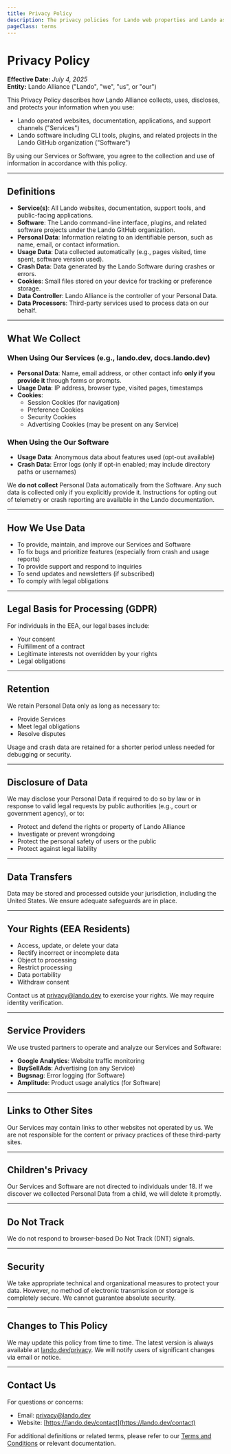 ```yaml
---
title: Privacy Policy
description: The privacy policies for Lando web properties and Lando as software
pageClass: terms
---
```

# Privacy Policy

**Effective Date:** _July 4, 2025_\
**Entity:** Lando Alliance ("Lando", "we", "us", or "our")

This Privacy Policy describes how Lando Alliance collects, uses, discloses, and protects your information when you use:

- Lando operated websites, documentation, applications, and support channels ("Services")
- Lando software including CLI tools, plugins, and related projects in the Lando GitHub organization ("Software")

By using our Services or Software, you agree to the collection and use of information in accordance with this policy.

---

## Definitions

- **Service(s)**: All Lando websites, documentation, support tools, and public-facing applications.
- **Software**: The Lando command-line interface, plugins, and related software projects under the Lando GitHub organization.
- **Personal Data**: Information relating to an identifiable person, such as name, email, or contact information.
- **Usage Data**: Data collected automatically (e.g., pages visited, time spent, software version used).
- **Crash Data**: Data generated by the Lando Software during crashes or errors.
- **Cookies**: Small files stored on your device for tracking or preference storage.
- **Data Controller**: Lando Alliance is the controller of your Personal Data.
- **Data Processors**: Third-party services used to process data on our behalf.

---

## What We Collect

### When Using Our Services (e.g., lando.dev, docs.lando.dev)

- **Personal Data**: Name, email address, or other contact info **only if you provide it** through forms or prompts.
- **Usage Data**: IP address, browser type, visited pages, timestamps
- **Cookies**:
  - Session Cookies (for navigation)
  - Preference Cookies
  - Security Cookies
  - Advertising Cookies (may be present on any Service)

### When Using the Our Software

- **Usage Data**: Anonymous data about features used (opt-out available)
- **Crash Data**: Error logs (only if opt-in enabled; may include directory paths or usernames)

We **do not collect** Personal Data automatically from the Software. Any such data is collected only if you explicitly provide it. Instructions for opting out of telemetry or crash reporting are available in the Lando documentation.

---

## How We Use Data

- To provide, maintain, and improve our Services and Software
- To fix bugs and prioritize features (especially from crash and usage reports)
- To provide support and respond to inquiries
- To send updates and newsletters (if subscribed)
- To comply with legal obligations

---

## Legal Basis for Processing (GDPR)

For individuals in the EEA, our legal bases include:

- Your consent
- Fulfillment of a contract
- Legitimate interests not overridden by your rights
- Legal obligations

---

## Retention

We retain Personal Data only as long as necessary to:

- Provide Services
- Meet legal obligations
- Resolve disputes

Usage and crash data are retained for a shorter period unless needed for debugging or security.

---

## Disclosure of Data

We may disclose your Personal Data if required to do so by law or in response to valid legal requests by public authorities (e.g., court or government agency), or to:
- Protect and defend the rights or property of Lando Alliance
- Investigate or prevent wrongdoing
- Protect the personal safety of users or the public
- Protect against legal liability

---

## Data Transfers

Data may be stored and processed outside your jurisdiction, including the United States. We ensure adequate safeguards are in place.

---

## Your Rights (EEA Residents)

- Access, update, or delete your data
- Rectify incorrect or incomplete data
- Object to processing
- Restrict processing
- Data portability
- Withdraw consent

Contact us at [privacy@lando.dev](mailto\:privacy@lando.dev) to exercise your rights. We may require identity verification.

---

## Service Providers

We use trusted partners to operate and analyze our Services and Software:

- **Google Analytics**: Website traffic monitoring
- **BuySellAds**: Advertising (on any Service)
- **Bugsnag**: Error logging (for Software)
- **Amplitude**: Product usage analytics (for Software)

---

## Links to Other Sites

Our Services may contain links to other websites not operated by us. We are not responsible for the content or privacy practices of these third-party sites.

---

## Children's Privacy

Our Services and Software are not directed to individuals under 18. If we discover we collected Personal Data from a child, we will delete it promptly.

---

## Do Not Track

We do not respond to browser-based Do Not Track (DNT) signals.

---

## Security

We take appropriate technical and organizational measures to protect your data. However, no method of electronic transmission or storage is completely secure. We cannot guarantee absolute security.

---

## Changes to This Policy

We may update this policy from time to time. The latest version is always available at [lando.dev/privacy](https://lando.dev/privacy). We will notify users of significant changes via email or notice.

---

## Contact Us

For questions or concerns:

- Email: [privacy@lando.dev](mailto\:privacy@lando.dev)
- Website: [https://lando.dev/contact](https://lando.dev/contact)

For additional definitions or related terms, please refer to our [Terms and Conditions](https://lando.dev/terms/) or relevant documentation.
